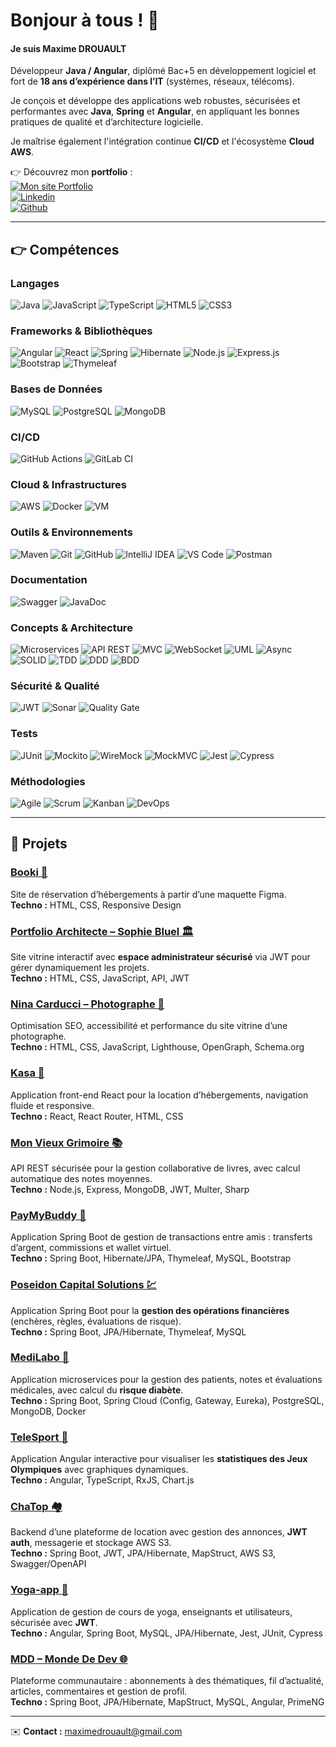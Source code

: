 # Bonjour à tous ! 👋

#### Je suis Maxime DROUAULT
Développeur **Java / Angular**, diplômé Bac+5 en développement logiciel et fort de **18 ans d’expérience dans l’IT** (systèmes, réseaux, télécoms).

Je conçois et développe des applications web robustes, sécurisées et performantes avec **Java**, **Spring** et **Angular**, en appliquant les bonnes pratiques de qualité et d’architecture logicielle.

Je maîtrise également l'intégration continue **CI/CD** et l'écosystème **Cloud AWS**.

👉 Découvrez mon **portfolio** :  
<a href='https://www.maximedrouault.com/' target="_blank"><img alt='Mon site Portfolio' src='https://img.shields.io/badge/website-000000?style=for-the-badge&logo=About.me&logoColor=white'/></a>  
<a href='https://www.linkedin.com/in/maximedrouault/' target="_blank"><img alt='Linkedin' src='https://img.shields.io/badge/linkedin-%230077B5.svg?style=for-the-badge&logo=linkedin&logoColor=white'/></a>  
<a href='https://github.com/maximedrouault' target="_blank"><img alt='Github' src='https://img.shields.io/badge/GitHub-100000?style=for-the-badge&logo=github&logoColor=white'/></a>

---

## 👉 Compétences

### Langages
![Java](https://img.shields.io/badge/Java-ED8B00?style=for-the-badge&logo=openjdk&logoColor=white) ![JavaScript](https://img.shields.io/badge/JavaScript-F7DF1E?style=for-the-badge&logo=javascript&logoColor=black) ![TypeScript](https://img.shields.io/badge/TypeScript-3178C6?style=for-the-badge&logo=typescript&logoColor=white) ![HTML5](https://img.shields.io/badge/HTML5-E34F26?style=for-the-badge&logo=html5&logoColor=white) ![CSS3](https://img.shields.io/badge/CSS3-1572B6?style=for-the-badge&logo=css3&logoColor=white)

### Frameworks & Bibliothèques
![Angular](https://img.shields.io/badge/Angular-DD0031?style=for-the-badge&logo=angular&logoColor=white) ![React](https://img.shields.io/badge/React-61DAFB?style=for-the-badge&logo=react&logoColor=black) ![Spring](https://img.shields.io/badge/Spring-6DB33F?style=for-the-badge&logo=spring&logoColor=white) ![Hibernate](https://img.shields.io/badge/Hibernate-59666C?style=for-the-badge&logo=hibernate&logoColor=white) ![Node.js](https://img.shields.io/badge/Node.js-43853D?style=for-the-badge&logo=node.js&logoColor=white) ![Express.js](https://img.shields.io/badge/Express.js-404D59?style=for-the-badge) ![Bootstrap](https://img.shields.io/badge/Bootstrap-7952B3?style=for-the-badge&logo=bootstrap&logoColor=white) ![Thymeleaf](https://img.shields.io/badge/Thymeleaf-005F0F?style=for-the-badge&logo=thymeleaf&logoColor=white)

### Bases de Données
![MySQL](https://img.shields.io/badge/MySQL-4479A1?style=for-the-badge&logo=mysql&logoColor=white) ![PostgreSQL](https://img.shields.io/badge/PostgreSQL-316192?style=for-the-badge&logo=postgresql&logoColor=white) ![MongoDB](https://img.shields.io/badge/MongoDB-4EA94B?style=for-the-badge&logo=mongodb&logoColor=white)

### CI/CD
![GitHub Actions](https://img.shields.io/badge/GitHub_Actions-2088FF?style=for-the-badge&logo=githubactions&logoColor=white) ![GitLab CI](https://img.shields.io/badge/GitLab_CI-FCA121?style=for-the-badge&logo=gitlab&logoColor=white)

### Cloud & Infrastructures
![AWS](https://img.shields.io/badge/AWS-232F3E?style=for-the-badge&logo=amazon-aws&logoColor=white) ![Docker](https://img.shields.io/badge/Docker-2496ED?style=for-the-badge&logo=docker&logoColor=white) ![VM](https://img.shields.io/badge/VM-Virtualisation-blue?style=for-the-badge)

### Outils & Environnements
![Maven](https://img.shields.io/badge/Maven-C71A36?style=for-the-badge&logo=apachemaven&logoColor=white) ![Git](https://img.shields.io/badge/Git-F05032?style=for-the-badge&logo=git&logoColor=white) ![GitHub](https://img.shields.io/badge/GitHub-181717?style=for-the-badge&logo=github&logoColor=white) ![IntelliJ IDEA](https://img.shields.io/badge/IntelliJ_IDEA-000000?style=for-the-badge&logo=intellijidea&logoColor=white) ![VS Code](https://img.shields.io/badge/VS_Code-0078D4?style=for-the-badge&logo=visualstudiocode&logoColor=white) ![Postman](https://img.shields.io/badge/Postman-FF6C37?style=for-the-badge&logo=postman&logoColor=white)

### Documentation
![Swagger](https://img.shields.io/badge/Swagger-85EA2D?style=for-the-badge&logo=swagger&logoColor=black) ![JavaDoc](https://img.shields.io/badge/JavaDoc-FF6F00?style=for-the-badge&logoColor=white)

### Concepts & Architecture
![Microservices](https://img.shields.io/badge/Microservices-4285F4?style=for-the-badge&logoColor=white) ![API REST](https://img.shields.io/badge/API_REST-02569B?style=for-the-badge&logo=postman&logoColor=white) ![MVC](https://img.shields.io/badge/MVC-FF9900?style=for-the-badge) ![WebSocket](https://img.shields.io/badge/WebSocket-010101?style=for-the-badge&logo=socketdotio&logoColor=white) ![UML](https://img.shields.io/badge/UML-999999?style=for-the-badge) ![Async](https://img.shields.io/badge/Concurrent/Async-CC0000?style=for-the-badge) ![SOLID](https://img.shields.io/badge/SOLID-6DB33F?style=for-the-badge) ![TDD](https://img.shields.io/badge/TDD-2496ED?style=for-the-badge) ![DDD](https://img.shields.io/badge/DDD-7952B3?style=for-the-badge) ![BDD](https://img.shields.io/badge/BDD-FF4088?style=for-the-badge)

### Sécurité & Qualité
![JWT](https://img.shields.io/badge/JWT-000000?style=for-the-badge&logo=jsonwebtokens&logoColor=white) ![Sonar](https://img.shields.io/badge/Sonar-4E9BCD?style=for-the-badge&logo=sonarlint&logoColor=white) ![Quality Gate](https://img.shields.io/badge/Quality_Gate-FF0000?style=for-the-badge)

### Tests
![JUnit](https://img.shields.io/badge/JUnit-25A162?style=for-the-badge&logo=junit5&logoColor=white) ![Mockito](https://img.shields.io/badge/Mockito-25A162?style=for-the-badge&logoColor=white) ![WireMock](https://img.shields.io/badge/WireMock-999999?style=for-the-badge) ![MockMVC](https://img.shields.io/badge/MockMVC-2496ED?style=for-the-badge) ![Jest](https://img.shields.io/badge/Jest-C21325?style=for-the-badge&logo=jest&logoColor=white) ![Cypress](https://img.shields.io/badge/Cypress-17202C?style=for-the-badge&logo=cypress&logoColor=white)

### Méthodologies
![Agile](https://img.shields.io/badge/Agile-28A745?style=for-the-badge&logo=scrumalliance&logoColor=white) ![Scrum](https://img.shields.io/badge/Scrum-28A745?style=for-the-badge&logo=scrumalliance&logoColor=white) ![Kanban](https://img.shields.io/badge/Kanban-28A745?style=for-the-badge&logo=trello&logoColor=white) ![DevOps](https://img.shields.io/badge/DevOps-2496ED?style=for-the-badge&logo=azuredevops&logoColor=white)

---

## 📂 Projets

### [Booki 🏨](https://github.com/maximedrouault/Booki)
Site de réservation d’hébergements à partir d’une maquette Figma.  
**Techno :** HTML, CSS, Responsive Design

### [Portfolio Architecte – Sophie Bluel 🏛️](https://github.com/maximedrouault/Sophie-BLUEL-Architecte)
Site vitrine interactif avec **espace administrateur sécurisé** via JWT pour gérer dynamiquement les projets.  
**Techno :** HTML, CSS, JavaScript, API, JWT

### [Nina Carducci – Photographe 📸](https://github.com/maximedrouault/Nina-CARDUCCI-Photographe)
Optimisation SEO, accessibilité et performance du site vitrine d’une photographe.  
**Techno :** HTML, CSS, JavaScript, Lighthouse, OpenGraph, Schema.org

### [Kasa 🏡](https://github.com/maximedrouault/Kasa)
Application front-end React pour la location d’hébergements, navigation fluide et responsive.  
**Techno :** React, React Router, HTML, CSS

### [Mon Vieux Grimoire 📚](https://github.com/maximedrouault/Mon-Vieux-Grimoire)
API REST sécurisée pour la gestion collaborative de livres, avec calcul automatique des notes moyennes.  
**Techno :** Node.js, Express, MongoDB, JWT, Multer, Sharp

### [PayMyBuddy 💸](https://github.com/maximedrouault/paymybuddy)
Application Spring Boot de gestion de transactions entre amis : transferts d’argent, commissions et wallet virtuel.  
**Techno :** Spring Boot, Hibernate/JPA, Thymeleaf, MySQL, Bootstrap

### [Poseidon Capital Solutions 💹](https://github.com/maximedrouault/PoseidonCapitalSolutions)
Application Spring Boot pour la **gestion des opérations financières** (enchères, règles, évaluations de risque).  
**Techno :** Spring Boot, JPA/Hibernate, Thymeleaf, MySQL

### [MediLabo 🏥](https://github.com/maximedrouault/MediLabo)
Application microservices pour la gestion des patients, notes et évaluations médicales, avec calcul du **risque diabète**.  
**Techno :** Spring Boot, Spring Cloud (Config, Gateway, Eureka), PostgreSQL, MongoDB, Docker

### [TeleSport 🏅](https://github.com/maximedrouault/TeleSport)
Application Angular interactive pour visualiser les **statistiques des Jeux Olympiques** avec graphiques dynamiques.  
**Techno :** Angular, TypeScript, RxJS, Chart.js

### [ChaTop 🏘️](https://github.com/maximedrouault/ChaTop-back)
Backend d’une plateforme de location avec gestion des annonces, **JWT auth**, messagerie et stockage AWS S3.  
**Techno :** Spring Boot, JWT, JPA/Hibernate, MapStruct, AWS S3, Swagger/OpenAPI

### [Yoga-app 🧘](https://github.com/maximedrouault/Yoga-app)
Application de gestion de cours de yoga, enseignants et utilisateurs, sécurisée avec **JWT**.  
**Techno :** Angular, Spring Boot, MySQL, JPA/Hibernate, Jest, JUnit, Cypress

### [MDD – Monde De Dev 🌐](https://github.com/maximedrouault/mdd)
Plateforme communautaire : abonnements à des thématiques, fil d’actualité, articles, commentaires et gestion de profil.  
**Techno :** Spring Boot, JPA/Hibernate, MapStruct, MySQL, Angular, PrimeNG

---

✉️ **Contact :** maximedrouault@gmail.com  
